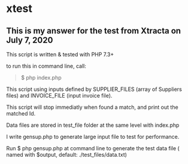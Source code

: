 # xtest
This is my answer for the test from Xtracta on July 7, 2020
------------------------

This script is written & tested with PHP 7.3+

to run this in command line, call: 
> $ php index.php

This script using inputs defined by SUPPLIER_FILES (array of Suppliers files) and INVOICE_FILE (input invoice file).

This script will stop immediatly when found a match, and print out the matched Id.

Data files are stored in test_file folder at the same level with index.php

I write gensup.php to generate large input file to test for performance. 

Run $ php gensup.php at command line to generate the test data file ( named with $output, default: ./test_files/data.txt)

